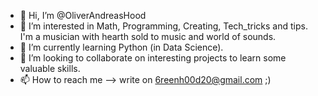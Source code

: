 - 👋 Hi, I’m @OliverAndreasHood
- 👀 I’m interested in Math, Programming, Creating, Tech_tricks and tips. I'm a musician with hearth sold to music and world of sounds.
- 🌱 I’m currently learning Python (in Data Science).
- 💞️ I’m looking to collaborate on interesting projects to learn some valuable skills.
- 📫 How to reach me --> write on 6reenh00d20@gmail.com ;)

<!---
OliverAndreasHood/OliverAndreasHood is a ✨ special ✨ repository because its `README.md` (this file) appears on your GitHub profile.
You can click the Preview link to take a look at your changes.
--->

